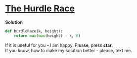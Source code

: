 # [The Hurdle Race](https://www.hackerrank.com/challenges/the-hurdle-race)

**Solution**
<br>
```python
def hurdleRace(k, height):
    return max(max(height) - k, 0)
```

If it is useful for you - I am happy. Please, press **star**.
<br>
If you know, how to make my solution better - please, text me.
